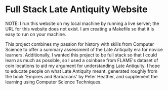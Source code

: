 # Full Stack Late Antiquity Website
NOTE: I run this website on my local machine by running a live server; the URL for this website does not exist. I am creating a Makefile so that it is easy to run on your machine.

This project combines my passion for history with skills from Computer Science to offer a summary assessment of the Late Antiquity era for novice learners. 
Additionally, I wanted this project to be full stack so that I could learn as much as possible, so I used a coinbase from FLAME's dataset of coin locations
to aid my argument for understanding Late Antiquity. I hope to educate people on what Late Antiquity meant, generated roughly from the book 'Empires and Barbarians'
by Peter Heather, and supplement the learning using Computer Science Techniques.
